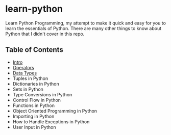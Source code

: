 # learn-python
Learn Python Programming, my attempt to make it quick and easy for you to learn the essentials of Python. There are many other things to know about Python that I didn't cover in this repo.

## Table of Contents
* [Intro](intro.ipynb "Learn Python Programming")
* [Operators](operators.ipynb "Operators in Python")
* [Data Types](data_types.ipynb "Data Types in Python")
* Tuples in Python
* Dictionaries in Python
* Sets in Python
* Type Conversions in Python
* Control Flow in Python
* Functions in Python
* Object Oriented Programming in Python
* Importing in Python
* How to Handle Exceptions in Python
* User Input in Python
